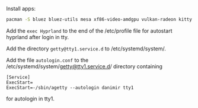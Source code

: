 Install apps:
```sh
pacman -S bluez bluez-utils mesa xf86-video-amdgpu vulkan-radeon kitty pipewire ranger zsh wget go git wofi fakeroot waybar flatpak htop syncthing gnu-free-fonts noto-fonts otf-font-awesome ttf-jetbrains-mono-nerd ttf-jetbrains-mono dunst xdg-desktop-portal-hyprland hyprlock mpv wl-clipboard; flatpak install flathub org.telegram.desktop org.mozilla.firefox md.obsidian.Obsidian com.jetbrains.PyCharm-Community com.discordapp.Discord org.qbittorrent.qBittorrent org.onlyoffice.desktopeditors com.github.tchx84.Flatseal
```

Add the `exec Hyprland` to the end of the /etc/profile file for autostart hyprland after login in tty.

Add the directory `getty@tty1.service.d` to /etc/systemd/system/.

Add the file `autologin.conf` to the /etc/systemd/system/getty@tty1.service.d/ directory containing
```
[Service]
ExecStart=
ExecStart=-/sbin/agetty --autologin danimir tty1
```
for autologin in tty1.
